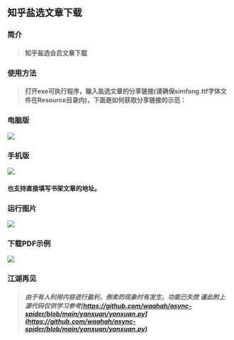 ## 知乎盐选文章下载

### 简介

> #### 知乎盐选会员文章下载

### 使用方法

> #### 打开exe可执行程序，输入盐选文章的分享链接(请确保simfang.ttf字体文件在Resource目录内)，下面是如何获取分享链接的示范：

### 电脑版

![](https://s2.loli.net/2022/11/25/qs1pkTCubxgfQvV.png)


### 手机版

![](https://s2.loli.net/2022/11/25/KQ1Gs2qPXiyAI5d.png)

#### 也支持直接填写书架文章的地址。

### 运行图片

![](https://s2.loli.net/2022/11/26/5PtloE4L1dGfvwy.jpg)

### 下载PDF示例

![](https://s2.loli.net/2022/12/05/3RzhvNXaLtPpTQq.jpg)

### 江湖再见

> ##### 由于有人利用内容进行盈利，倒卖的现象时有发生，功能已失效 谨此附上源代码仅供学习参考[https://github.com/waahah/async-spider/blob/main/yanxuan/yanxuan.py](https://github.com/waahah/async-spider/blob/main/yanxuan/yanxuan.py)
